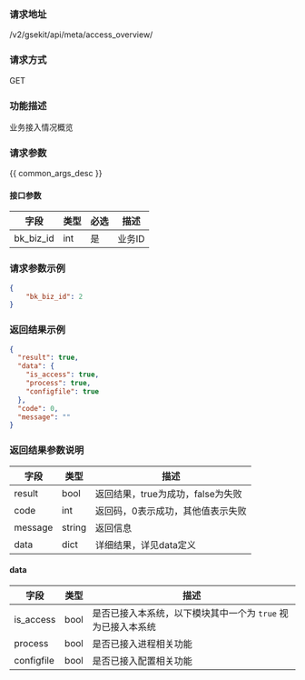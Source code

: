 ### 请求地址

/v2/gsekit/api/meta/access_overview/

### 请求方式

GET

### 功能描述

业务接入情况概览

### 请求参数

{{ common_args_desc }}

#### 接口参数

| 字段      | 类型 | 必选 | 描述   |
| --------- | ---- | ---- | ------ |
| bk_biz_id | int  | 是   | 业务ID |

### 请求参数示例

``` json
{
    "bk_biz_id": 2
}
```

### 返回结果示例

```json
{
  "result": true,
  "data": {
    "is_access": true,
    "process": true,
    "configfile": true
  },
  "code": 0,
  "message": ""
}
```

### 返回结果参数说明

| 字段    | 类型   | 描述                              |
| ------- | ------ | --------------------------------- |
| result  | bool   | 返回结果，true为成功，false为失败 |
| code    | int    | 返回码，0表示成功，其他值表示失败 |
| message | string | 返回信息                          |
| data    | dict   | 详细结果，详见data定义            |


#### data

| 字段         | 类型   | 描述                                 |
|------------|------|------------------------------------|
| is_access  | bool | 是否已接入本系统，以下模块其中一个为 `true` 视为已接入本系统 |
| process    | bool | 是否已接入进程相关功能                        |
| configfile | bool | 是否已接入配置相关功能                        |
